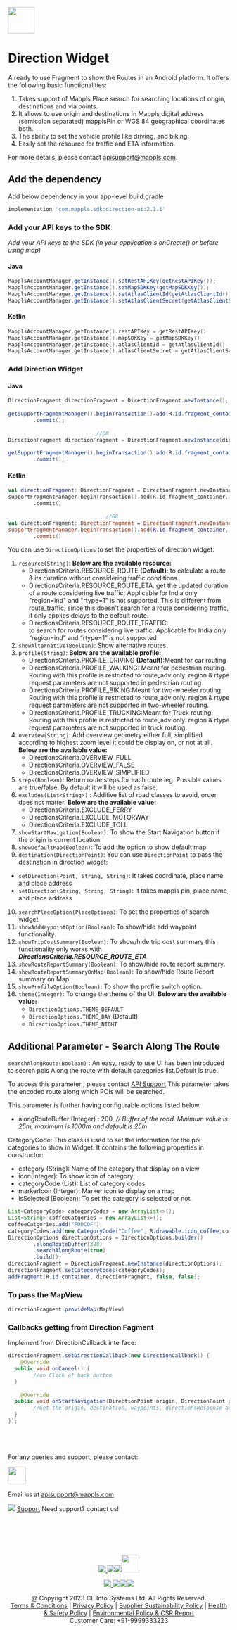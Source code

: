 
[<img src="https://about.mappls.com/images/mappls-b-logo.svg" height="60"/> </p>](https://www.mapmyindia.com/api)
# Direction Widget

A ready to use Fragment to show the Routes in an Android platform.  It offers the following basic functionalities:

1. Takes support of Mappls Place search for searching locations of origin, destinations and via points.
2. It allows to use origin and destinations in Mappls digital address (semicolon separated) mapplsPin or WGS 84 geographical coordinates both.
3.  The ability to set the vehicle profile like driving, and biking.
4. Easily set the resource for traffic and ETA information.

For more details, please contact apisupport@mappls.com.

## Add the dependency

Add below dependency in your app-level build.gradle
~~~groovy	
implementation 'com.mappls.sdk:direction-ui:2.1.1'
~~~

### Add your API keys to the SDK

_Add your API keys to the SDK (in your application's onCreate() or before using map)_
#### Java
~~~java
MapplsAccountManager.getInstance().setRestAPIKey(getRestAPIKey());  	
MapplsAccountManager.getInstance().setMapSDKKey(getMapSDKKey());  		
MapplsAccountManager.getInstance().setAtlasClientId(getAtlasClientId());  	
MapplsAccountManager.getInstance().setAtlasClientSecret(getAtlasClientSecret());
~~~
#### Kotlin
~~~kotlin
MapplsAccountManager.getInstance().restAPIKey = getRestAPIKey()  	
MapplsAccountManager.getInstance().mapSDKKey = getMapSDKKey()  		
MapplsAccountManager.getInstance().atlasClientId = getAtlasClientId()  	
MapplsAccountManager.getInstance().atlasClientSecret = getAtlasClientSecret()	
~~~

### Add Direction Widget

#### Java
~~~java  
DirectionFragment directionFragment = DirectionFragment.newInstance();  
  
getSupportFragmentManager().beginTransaction().add(R.id.fragment_container, directionFragment, DirectionFragment.class.getSimpleName())    
        .commit();  
  
                            //OR  
DirectionFragment directionFragment = DirectionFragment.newInstance(directionOptions);  
  
getSupportFragmentManager().beginTransaction().add(R.id.fragment_container, directionFragment, DirectionFragment.class.getSimpleName())    
        .commit();  
~~~  
#### Kotlin
~~~kotlin  
val directionFragment: DirectionFragment = DirectionFragment.newInstance()  
supportFragmentManager.beginTransaction().add(R.id.fragment_container, directionFragment, DirectionFragment::class.java.simpleName)    
        .commit()  
                                 
                               //OR  
val directionFragment: DirectionFragment = DirectionFragment.newInstance(directionOptions)  
supportFragmentManager.beginTransaction().add(R.id.fragment_container, placeAutocompleteFragment, PlaceAutocompleteFragment::class.java.simpleName)    
        .commit()                                 
~~~  

You can use `DirectionOptions` to set the properties of direction widget:

1. `resource(String)`:  **Below are the available resource:**
    - DirectionsCriteria.RESOURCE_ROUTE **(Default)**: to calculate a route & its duration without considering traffic conditions.
    - DirectionsCriteria.RESOURCE_ROUTE_ETA: get the updated duration of a route considering live traffic; Applicable for India only "region=ind" and "rtype=1" is not supported. This is different from route_traffic; since this doesn't search for a route considering traffic, it only applies delays to the default route.
    - DirectionsCriteria.RESOURCE_ROUTE_TRAFFIC:    
      to search for routes considering live traffic; Applicable for India only “region=ind” and “rtype=1” is not supported
2. `showAlternative(Boolean)`: Show alternative routes.
3. `profile(String)`: **Below are the available profile:**
    - DirectionsCriteria.PROFILE_DRIVING **(Default)**:Meant for car routing
    - DirectionsCriteria.PROFILE_WALKING:  Meant for pedestrian routing. Routing with this profile is restricted to route_adv only. region & rtype request parameters are not supported in pedestrian routing
    - DirectionsCriteria.PROFILE_BIKING:Meant for two-wheeler routing. Routing with this profile is restricted to route_adv only. region & rtype request parameters are not supported in two-wheeler routing.
    - DirectionsCriteria.PROFILE_TRUCKING:Meant for Truck routing. Routing with this profile is restricted to route_adv only. region & rtype request parameters are not supported in truck routing.
4. `overview(String)`:  Add overview geometry either full, simplified according to highest zoom level it could be display on, or not at all. **Below are the available value:**
    - DirectionsCriteria.OVERVIEW_FULL
    - DirectionsCriteria.OVERVIEW_FALSE
    - DirectionsCriteria.OVERVIEW_SIMPLIFIED
5. `steps(Boolean)`: Return route steps for each route leg. Possible values are true/false. By default it will be used as false.
6. `excludes(List<String>)` : Additive list of road classes to avoid, order does not matter. **Below are the available value:**
    - DirectionsCriteria.EXCLUDE_FERRY
    - DirectionsCriteria.EXCLUDE_MOTORWAY
    - DirectionsCriteria.EXCLUDE_TOLL
7. `showStartNavigation(Boolean)`: To show the Start Navigation button if the origin is current location.
8. `showDefaultMap(Boolean)`: To add the option to show default map
9. `destination(DirectionPoint)`: You can use `DirectionPoint` to pass the destination in direction widget:
- `setDirection(Point, String, String)`: It takes coordinate, place name and place address
- `setDirection(String, String, String)`: It takes mappls pin, place name and place address
10. `searchPlaceOption(PlaceOptions)`: To set the properties of search widget.
11. `showAddWaypointOption(Boolean)`: To show/hide add waypoint functionality.
12. `showTripCostSummary(Boolean)`: To show/hide trip cost summary this functionality only works with _***DirectionsCriteria.RESOURCE_ROUTE_ETA***_
13. `showRouteReportSummary(Boolean)`: To show/hide route report summary.
14. `showRouteReportSummaryOnMap(Boolean)`: To show/hide Route Report summary on Map.
15. `showProfileOption(Boolean)`: To show the profile switch option.
16. `theme(Integer)`: To change the theme of the UI. **Below are the available value:**
    - `DirectionOptions.THEME_DEFAULT`
    - `DirectionOptions.THEME_DAY` (Default)
    - `DirectionOptions.THEME_NIGHT`

## Additional Parameter - Search Along The Route

`searchAlongRoute(Boolean)` : An easy, ready to use UI has been introduced to search pois Along the route with default categories list.Default is true.

To access this parameter , please contact [API Support](mailto:apisupport@mappls.com) This parameter takes the encoded route along which POIs will be searched.

This parameter is further having configurable options listed below.

- alongRouteBuffer (Integer) : 200, _// Buffer of the road. Minimum value is 25m, maximum is 1000m and default is 25m_

CategoryCode:
This class is used to set the information for the poi categories to show in Widget. It contains the following properties in constructor:

- category (String): Name of the category that display on a view
- icon(Integer): To show icon of category
- categoryCode (List<String>): List of category codes
- markerIcon (Integer): Marker icon to display on a map
- isSelected (Boolean): To set the category is selected or not.

~~~java
List<CategoryCode> categoryCodes = new ArrayList<>();  
List<String> coffeeCatgories = new ArrayList<>();  
coffeeCatgories.add("FODCOF");  
categoryCodes.add(new CategoryCode("Coffee", R.drawable.icon_coffee,coffeeCatgories, R.drawable.ic_map_coffee));  
DirectionOptions directionOptions = DirectionOptions.builder()    
        .alongRouteBuffer(300)  
        .searchAlongRoute(true)  
        .build();  
directionFragment = DirectionFragment.newInstance(directionOptions);  
directionFragment.setCategoryCodes(categoryCodes);  
addFragment(R.id.container, directionFragment, false, false);
~~~



### To pass the MapView
~~~java  
directionFragment.provideMap(MapView)  
~~~  

### Callbacks getting from Direction Fagment
Implement from DirectionCallback interface:

~~~java  
directionFragment.setDirectionCallback(new DirectionCallback() {    
    @Override    
  public void onCancel() {    
        //on Click of back button  
  }    
    
    @Override    
  public void onStartNavigation(DirectionPoint origin, DirectionPoint destination, List<DirectionPoint> waypoints, DirectionsResponse directionsResponse, int selectedIndex) {    
        //Get the origin, destination, waypoints, directionsResponse and the selected Index  
  }    
});  
~~~  

<br><br><br>
For any queries and support, please contact:

[<img src="https://about.mappls.com/images/mappls-logo.svg" height="40"/> </p>](https://about.mappls.com/api/)
Email us at [apisupport@mappls.com](mailto:apisupport@mappls.com)


![](https://www.mapmyindia.com/api/img/icons/support.png)
[Support](https://about.mappls.com/contact/)
Need support? contact us!

<br></br>
<br></br>

[<p align="center"> <img src="https://www.mapmyindia.com/api/img/icons/stack-overflow.png"/> ](https://stackoverflow.com/questions/tagged/mappls-api)[![](https://www.mapmyindia.com/api/img/icons/blog.png)](https://about.mappls.com/blog/)[![](https://www.mapmyindia.com/api/img/icons/gethub.png)](https://github.com/Mappls-api)[<img src="https://mmi-api-team.s3.ap-south-1.amazonaws.com/API-Team/npm-logo.one-third%5B1%5D.png" height="40"/> </p>](https://www.npmjs.com/org/mapmyindia)



[<p align="center"> <img src="https://www.mapmyindia.com/june-newsletter/icon4.png"/> ](https://www.facebook.com/Mapplsofficial)[![](https://www.mapmyindia.com/june-newsletter/icon2.png)](https://twitter.com/mappls)[![](https://www.mapmyindia.com/newsletter/2017/aug/llinkedin.png)](https://www.linkedin.com/company/mappls/)[![](https://www.mapmyindia.com/june-newsletter/icon3.png)](https://www.youtube.com/channel/UCAWvWsh-dZLLeUU7_J9HiOA)




<div align="center">@ Copyright 2023 CE Info Systems Ltd. All Rights Reserved.</div>

<div align="center"> <a href="https://about.mappls.com/api/terms-&-conditions">Terms & Conditions</a> | <a href="https://about.mappls.com/about/privacy-policy">Privacy Policy</a> | <a href="https://about.mappls.com/pdf/mapmyIndia-sustainability-policy-healt-labour-rules-supplir-sustainability.pdf">Supplier Sustainability Policy</a> | <a href="https://about.mappls.com/pdf/Health-Safety-Management.pdf">Health & Safety Policy</a> | <a href="https://about.mappls.com/pdf/Environment-Sustainability-Policy-CSR-Report.pdf">Environmental Policy & CSR Report</a>

<div align="center">Customer Care: +91-9999333223</div>
